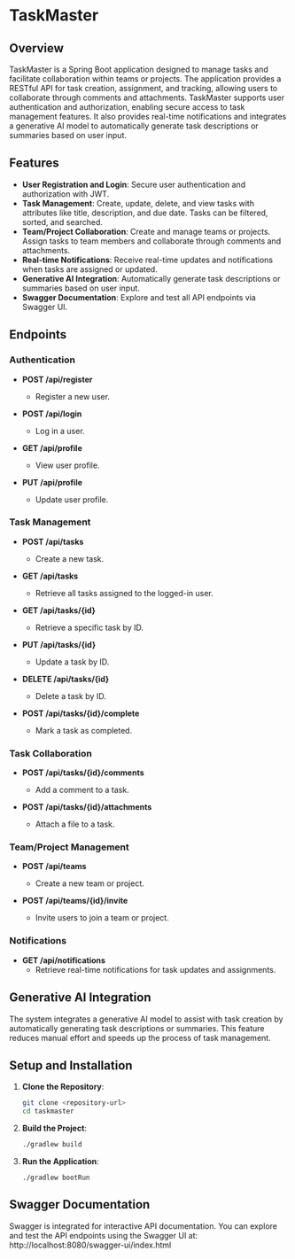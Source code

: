 # TaskMaster

## Overview

TaskMaster is a Spring Boot application designed to manage tasks and facilitate collaboration within teams or projects. The application provides a RESTful API for task creation, assignment, and tracking, allowing users to collaborate through comments and attachments. TaskMaster supports user authentication and authorization, enabling secure access to task management features. It also provides real-time notifications and integrates a generative AI model to automatically generate task descriptions or summaries based on user input.

## Features

- **User Registration and Login**: Secure user authentication and authorization with JWT.
- **Task Management**: Create, update, delete, and view tasks with attributes like title, description, and due date. Tasks can be filtered, sorted, and searched.
- **Team/Project Collaboration**: Create and manage teams or projects. Assign tasks to team members and collaborate through comments and attachments.
- **Real-time Notifications**: Receive real-time updates and notifications when tasks are assigned or updated.
- **Generative AI Integration**: Automatically generate task descriptions or summaries based on user input.
- **Swagger Documentation**: Explore and test all API endpoints via Swagger UI.

## Endpoints

### Authentication

- **POST /api/register**
  - Register a new user.

- **POST /api/login**
  - Log in a user.

- **GET /api/profile**
  - View user profile.

- **PUT /api/profile**
  - Update user profile.

### Task Management

- **POST /api/tasks**
  - Create a new task.

- **GET /api/tasks**
  - Retrieve all tasks assigned to the logged-in user.

- **GET /api/tasks/{id}**
  - Retrieve a specific task by ID.

- **PUT /api/tasks/{id}**
  - Update a task by ID.

- **DELETE /api/tasks/{id}**
  - Delete a task by ID.

- **POST /api/tasks/{id}/complete**
  - Mark a task as completed.

### Task Collaboration

- **POST /api/tasks/{id}/comments**
  - Add a comment to a task.

- **POST /api/tasks/{id}/attachments**
  - Attach a file to a task.

### Team/Project Management

- **POST /api/teams**
  - Create a new team or project.

- **POST /api/teams/{id}/invite**
  - Invite users to join a team or project.

### Notifications

- **GET /api/notifications**
  - Retrieve real-time notifications for task updates and assignments.

## Generative AI Integration

The system integrates a generative AI model to assist with task creation by automatically generating task descriptions or summaries. This feature reduces manual effort and speeds up the process of task management.

## Setup and Installation

1. **Clone the Repository**:
   ```bash
   git clone <repository-url>
   cd taskmaster

2. **Build the Project**:
   ```bash
   ./gradlew build
   ```
3. **Run the Application**:
   ```
   ./gradlew bootRun
   ```

## Swagger Documentation

Swagger is integrated for interactive API documentation. You can explore and test the API endpoints using the Swagger UI at: http://localhost:8080/swagger-ui/index.html